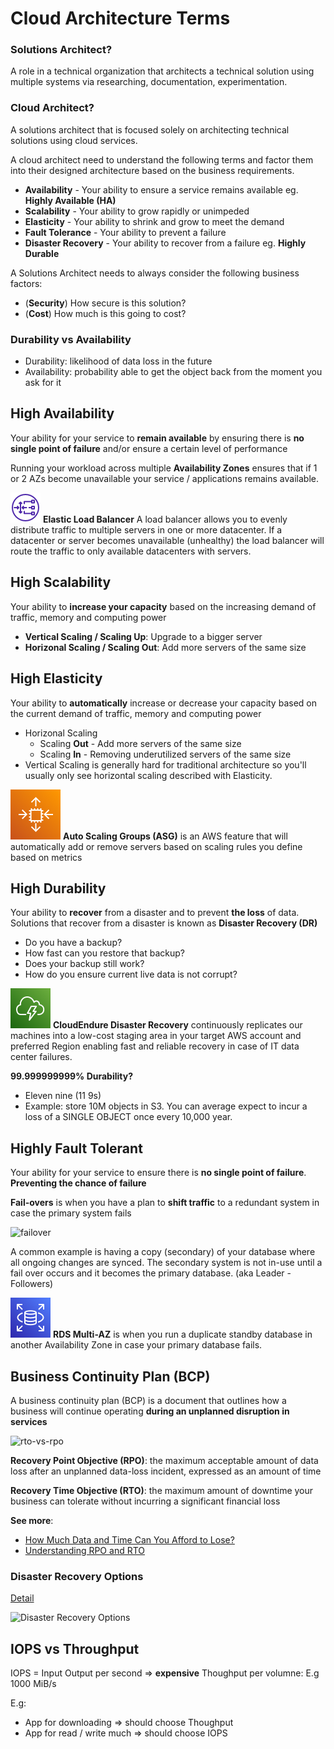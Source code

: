 # Cloud Architecture Terms

### Solutions Architect?
A role in a technical organization that architects a technical solution using multiple systems via researching, documentation, experimentation.

### Cloud Architect?
A solutions architect that is focused solely on architecting technical solutions using cloud services.

A cloud architect need to understand the following terms and factor them into their designed architecture based on the business requirements.
- **Availability** - Your ability to ensure a service remains available eg. **Highly Available (HA)**
- **Scalability** - Your ability to grow rapidly or unimpeded
- **Elasticity** - Your ability to shrink and grow to meet the demand
- **Fault Tolerance** - Your ability to prevent a failure
- **Disaster Recovery** - Your ability to recover from a failure eg. **Highly Durable**

A Solutions Architect needs to always consider the following business factors:
- (**Security**) How secure is this solution?
- (**Cost**) How much is this going to cost?


### Durability vs Availability
- Durability: likelihood of data loss in the future
- Availability: probability able to get the object back from the moment you ask for it

## High Availability

Your ability for your service to **remain available** by ensuring there is **no single point of failure** and/or ensure a certain level of performance

Running your workload across multiple **Availability Zones** ensures that if 1 or 2 AZs become unavailable your service / applications remains available.

![ELB](./img/Res_Elastic-Load-Balancing_Gateway-Load-Balancer_48_Light.png)  **Elastic Load Balancer** A load balancer allows you to evenly distribute traffic to multiple servers in one or more datacenter. If a datacenter or server becomes unavailable (unhealthy) the load balancer will route the traffic to only available datacenters with servers.

## High Scalability

Your ability to **increase your capacity** based on the increasing demand of traffic, memory and computing power

- **Vertical Scaling / Scaling Up**: Upgrade to a bigger server
- **Horizonal Scaling / Scaling Out**: Add more servers of the same size


## High Elasticity

Your ability to **automatically** increase or decrease your capacity based on the current demand of traffic, memory and computing power

- Horizonal Scaling
    - Scaling **Out** - Add more servers of the same size
    - Scaling **In** - Removing underutilized servers of the same size
- Vertical Scaling is generally hard for traditional architecture so you'll usually only see horizontal scaling described with Elasticity.

![Scaling_64](./img/Arch_Amazon-EC2-Auto-Scaling_64.png) **Auto Scaling Groups (ASG)** is an AWS feature that will automatically add or remove servers based on scaling rules you define based on metrics


## High Durability

Your ability to **recover** from a disaster and to prevent **the loss** of data. Solutions that recover from a disaster is known as **Disaster Recovery (DR)**
- Do you have a backup?
- How fast can you restore that backup?
- Does your backup still work?
- How do you ensure current live data is not corrupt?

![Scaling_64](./img/Arch_AWS-Elastic-Disaster-Recovery_48.png) **CloudEndure Disaster Recovery** continuously replicates our machines into a low-cost staging area in your target AWS account and preferred Region enabling fast and reliable recovery in case of IT data center failures.

**99.999999999% Durability?**
- Eleven nine (11 9s)
- Example: store 10M objects in S3. You can average expect to incur a loss of a SINGLE OBJECT once every 10,000 year.

## Highly Fault Tolerant

Your ability for your service to ensure there is **no single point of failure**. **Preventing the chance of failure**

**Fail-overs** is when you have a plan to **shift traffic** to a redundant system in case the primary system fails

![failover](https://techvccloud.mediacdn.vn/2018/7/27/3241image003-15326783086501486960317.jpg)

A common example is having a copy (secondary) of your database where all ongoing changes are synced. The secondary system is not in-use until a fail over occurs and it becomes the primary database. (aka Leader - Followers)

![RDS Multi-AZ](./img/Arch_Amazon-RDS_48.png) **RDS Multi-AZ** is when you run a duplicate standby database in another Availability Zone in case your primary database fails.


## Business Continuity Plan (BCP)

A business continuity plan (BCP) is a document that outlines how a business will continue operating **during an unplanned disruption in services**


![rto-vs-rpo](https://www.msp360.com/wp-content/uploads/2017/11/rto-vs-rpo-difference-diagram.png.png)

**Recovery Point Objective (RPO)**: the maximum acceptable amount of data loss after an unplanned data-loss incident, expressed as an amount of time

**Recovery Time Objective (RTO)**: the maximum amount of downtime your business can tolerate without incurring a significant financial loss


**See more**:
- [How Much Data and Time Can You Afford to Lose?](https://www.etechcomputing.com/how-much-data-and-time-can-you-afford-to-lose/)
- [Understanding RPO and RTO](https://www.msp360.com/resources/blog/rto-vs-rpo-difference/)

### Disaster Recovery Options

[Detail](https://docs.aws.amazon.com/whitepapers/latest/disaster-recovery-workloads-on-aws/disaster-recovery-options-in-the-cloud.html)

![Disaster Recovery Options](https://docs.aws.amazon.com/images/whitepapers/latest/disaster-recovery-workloads-on-aws/images/disaster-recovery-strategies.png)

## IOPS vs Throughput

IOPS = Input Output per second  => **expensive**
Thoughput per volumne: E.g 1000 MiB/s 

E.g: 
- App for downloading => should choose Thoughput
- App for read / write much => should choose IOPS